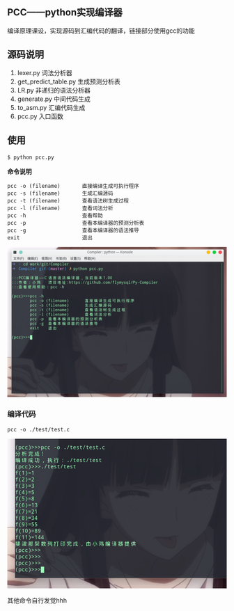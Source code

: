 ## PCC——python实现编译器

编译原理课设，实现源码到汇编代码的翻译，链接部分使用gcc的功能

## 源码说明

1. lexer.py     词法分析器
2. get_predict_table.py     生成预测分析表
3. LR.py        非递归的语法分析器
4. generate.py  中间代码生成
5. to_asm.py    汇编代码生成
6. pcc.py       入口函数

## 使用

```python
$ python pcc.py
```

**命令说明**

```
pcc -o (filename)       直接编译生成可执行程序
pcc -s (filename)       生成汇编源码
pcc -t (filename)       查看语法树生成过程
pcc -l (filename)       查看词法分析
pcc -h                  查看帮助
pcc -p                  查看本编译器的预测分析表
pcc -g                  查看本编译器的语法推导
exit                    退出
```

![](./other/help.png)

### 编译代码

```
pcc -o ./test/test.c
```

![](./other/pcc-o.png)

其他命令自行发觉hhh